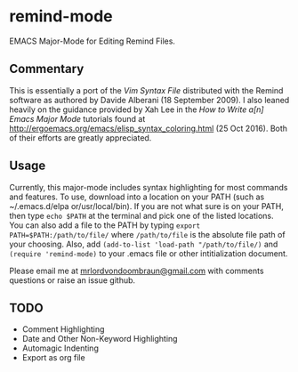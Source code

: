 # remind-mode
EMACS Major-Mode for Editing Remind Files.
## Commentary   
   This is essentially a port of the _Vim Syntax File_ distributed with the 
   Remind software as authored by Davide Alberani (18 September 2009).
   I also leaned heavily on the guidance provided by Xah Lee in the _How to
   Write a[n] Emacs Major Mode_ tutorials found at 
   http://ergoemacs.org/emacs/elisp_syntax_coloring.html (25 Oct 2016). Both of
   their efforts are greatly appreciated.
 ## Usage
   Currently, this major-mode includes syntax highlighting for most commands and features.
   To use, download into a location on your PATH (such as ~/.emacs.d/elpa or/usr/local/bin).
   If you are not what sure is on your PATH, then type `echo $PATH` at the terminal and pick
   one of the listed locations. You can also add a file to the PATH by typing 
   `export PATH=$PATH:/path/to/file/` where `/path/to/file` is the absolute file path of your
   choosing. Also, add `(add-to-list 'load-path "/path/to/file/)` and `(require 'remind-mode)`
   to your .emacs file or other intitialization document.
   
   Please email me at mrlordvondoombraun@gmail.com with comments questions or raise an issue
   github.
## TODO
   - Comment Highlighting
   - Date and Other Non-Keyword Highlighting
   - Automagic Indenting
   - Export as org file
